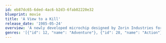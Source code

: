 ```yaml
---
id: eb87dc65-6ded-4ac6-b2d3-6fab02220e32
blueprint: movie
title: 'A View to a Kill'
release_date: '1985-05-24'
overview: 'A newly developed microchip designed by Zorin Industries for the British Government that can survive the electromagnetic radiation caused by a nuclear explosion has landed in the hands of the KGB. James Bond must find out how and why. His suspicions soon lead him to big industry leader Max Zorin.'
genres: '[{"id": 12, "name": "Adventure"}, {"id": 28, "name": "Action"}, {"id": 53, "name": "Thriller"}]'
---
```

